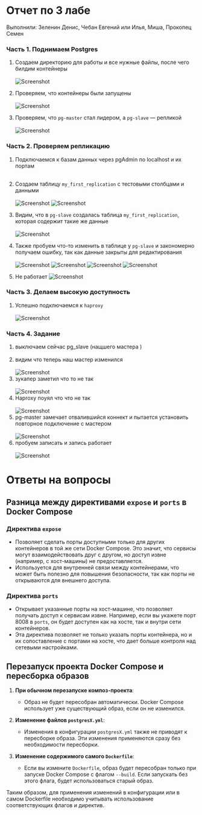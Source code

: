 # Отчет по 3 лабе
Выполнили: Зеленин Денис, Чебан Евгений или Илья, Миша, Прокопец Семен


### Часть 1. Поднимаем Postgres

1. Создаем директорию для работы и все нужные файлы, после чего билдим контейнеры <br><br>
![Screenshot](images/Screenshot_0.png)

2. Проверяем, что контейнеры были запущены <br><br>
![Screenshot](images/Screenshot_1.png)

3. Проверяем, что `pg-master` стал лидером, а `pg-slave` — репликой <br><br>
![Screenshot](images/Screenshot_2.png)

### Часть 2. Проверяем репликацию

1. Подключаемся к базам данных через pgAdmin по localhost и их портам <br><br>


2. Cоздаем таблицу `my_first_replication` с тестовыми столбцами и данными <br><br>
![Screenshot](images/Screenshot_3.png)
![Screenshot](images/Screenshot_4.png)

3. Видим, что в `pg-slave` создалась таблица `my_first_replication`, которая содержит такие же данные <br><br>
![Screenshot](images/Screenshot_5.png)

4. Также пробуем что-то изменить в таблице у `pg-slave` и закономерно получаем ошибку, так как данные закрыты для редактирования <br><br>
![Screenshot](images/Screenshot_6.png)
![Screenshot](images/Screenshot_7.png)
![Screenshot](images/Screenshot_8.png)
![Screenshot](images/Screenshot_9.png)

5. Не работает
![Screenshot](images/Screenshot_10.png)

### Часть 3. Делаем высокую доступность

1. Успешно подключаемся к `haproxy` <br><br>
![Screenshot](images/Screenshot_11.png)

### Часть 4. Задание
1. выключаем сейчас pg_slave (нащшего мастера )<br><br>
2. видим что теперь наш мастер изменился<br><br>
![Screenshot](images/Screenshot_12.png)
3. зукапер заметил что то не так<br><br>
![Screenshot](images/Screenshot_13.png)
4. Haproxy поyял что что не так <br><br>
![Screenshot](images/Screenshot_14.png)
5. pg-master замечает отвалившийся коннект и пытается установить повторное подключение с мастером<br><br>
![Screenshot](images/Screenshot_15.png)
6. пробуем записать и запись работает<br><br>
![Screenshot](images/Screenshot_16.png)


# Ответы на вопросы

## Разница между директивами `expose` и `ports` в Docker Compose

### Директива `expose`
- Позволяет сделать порты доступными только для других контейнеров в той же сети Docker Compose. Это значит, что сервисы могут взаимодействовать друг с другом, но доступ извне (например, с хост-машины) не предоставляется.
- Используется для внутренней связи между контейнерами, что может быть полезно для повышения безопасности, так как порты не открываются для внешнего доступа.

### Директива `ports`
- Открывает указанные порты на хост-машине, что позволяет получать доступ к сервисам извне. Например, если вы укажете порт 8008 в `ports`, он будет доступен как на хосте, так и внутри сети контейнеров.
- Эта директива позволяет не только указать порты контейнера, но и их сопоставление с портами на хосте, что дает больше контроля над сетевыми настройками.

## Перезапуск проекта Docker Compose и пересборка образов

1. **При обычном перезапуске композ-проекта**:
   - Образ не будет пересобран автоматически. Docker Compose использует уже существующий образ, если он не изменился.

2. **Изменение файлов `postgresX.yml`**:
   - Изменения в конфигурации `postgresX.yml` также не приводят к пересборке образа. Эти изменения применяются сразу без необходимости пересборки.

3. **Изменение содержимого самого `Dockerfile`**:
   - Если вы измените `Dockerfile`, образ будет пересобран только при запуске Docker Compose с флагом `--build`. Если запускать без этого флага, будет использоваться старый образ.

Таким образом, для применения изменений в конфигурации или в самом Dockerfile необходимо учитывать использование соответствующих флагов и директив.
